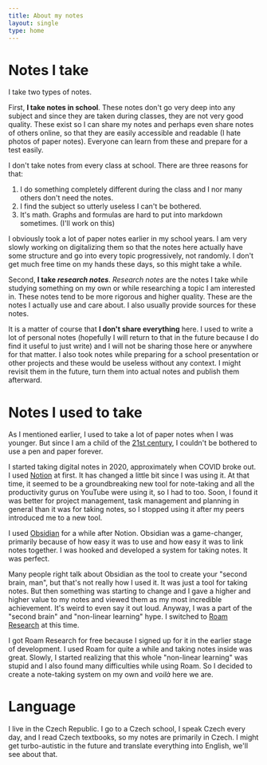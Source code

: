 ```yaml
---
title: About my notes
layout: single
type: home
---
```

# Notes I take

I take two types of notes.

First, **I take notes in school**. These notes don't go very deep into any subject and since they are taken during classes, they are not very good quality. These exist so I can share my notes and perhaps even share notes of others online, so that they are easily accessible and readable (I hate photos of paper notes). Everyone can learn from these and prepare for a test easily.

I don't take notes from every class at school. There are three reasons for that:

1. I do something completely different during the class and I nor many others don't need the notes.
2. I find the subject so utterly useless I can't be bothered.
3. It's math. Graphs and formulas are hard to put into markdown sometimes. (I'll work on this)

I obviously took a lot of paper notes earlier in my school years. I am very slowly working on digitalizing them so that the notes here actually have some structure and go into every topic progressively, not randomly. I don't get much free time on my hands these days, so this might take a while.

Second, **I take *research notes***. *Research notes* are the notes I take while studying something on my own or while researching a topic I am interested in. These notes tend to be more rigorous and higher quality. These are the notes I actually use and care about. I also usually provide sources for these notes.

It is a matter of course that **I don't share everything** here. I used to write a lot of personal notes (hopefully I will return to that in the future because I do find it useful to just write) and I will not be sharing those here or anywhere for that matter. I also took notes while preparing for a school presentation or other projects and these would be useless without any context. I might revisit them in the future, turn them into actual notes and publish them afterward.

# Notes I used to take

As I mentioned earlier, I used to take a lot of paper notes when I was younger. But since I am a child of the [21st century](https://en.wikipedia.org/wiki/Generation_Z), I couldn't be bothered to use a pen and paper forever. 

I started taking digital notes in 2020, approximately when COVID broke out. I used [Notion](https://www.notion.so/) at first. It has changed a little bit since I was using it. At that time, it seemed to be a groundbreaking new tool for note-taking and all the productivity gurus on YouTube were using it, so I had to too. Soon, I found it was better for project management, task management and planning in general than it was for taking notes, so I stopped using it after my peers introduced me to a new tool.

I used [Obsidian](https://www.obsidian.md/) for a while after Notion. Obsidian was a game-changer, primarily because of how easy it was to use and how easy it was to link notes together. I was hooked and developed a system for taking notes. It was perfect.

Many people right talk about Obsidian as the tool to create your "second brain, man", but that's not really how I used it. It was just a tool for taking notes. But then something was starting to change and I gave a higher and higher value to my notes and viewed them as my most incredible achievement. It's weird to even say it out loud. Anyway, I was a part of the "second brain" and "non-linear learning" hype. I switched to [Roam Research](https://www.roamresearch.com/) at this time.

I got Roam Research for free because I signed up for it in the earlier stage of development. I used Roam for quite a while and taking notes inside was great. Slowly, I started realizing that this whole "non-linear learning" was stupid and I also found many difficulties while using Roam. So I decided to create a note-taking system on my own and *voilà* here we are. 

# Language

I live in the Czech Republic. I go to a Czech school, I speak Czech every day, and I read Czech textbooks, so my notes are primarily in Czech. I might get turbo-autistic in the future and translate everything into English, we'll see about that.
